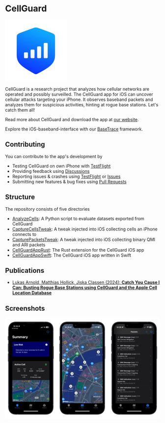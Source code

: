 # CellGuard

<img src="CellGuardAppSwift/Icons/CellGuard.svg" alt="CellGuard Logo" width="200">

CellGuard is a research project that analyzes how cellular networks are operated and possibly surveilled. 
The CellGuard app for iOS can uncover cellular attacks targeting your iPhone. 
It observes baseband packets and analyzes them for suspicious activities, hinting at rogue base stations. 
Let's catch them all!

Read more about CellGuard and download the app at [our website](https://cellguard.seemoo.de).

Explore the iOS-baseband-interface with our [BaseTrace](https://github.com/seemoo-lab/BaseTrace) framework.

## Contributing

You can contribute to the app's development by 
* Testing CellGuard on own iPhone with [TestFlight](https://cellguard.seemoo.de/docs/install/)
* Providing feedback using [Discussions](https://github.com/seemoo-lab/CellGuard/discussions)
* Reporting issues & crashes using [TestFlight](https://cellguard.seemoo.de/docs/report-issues/) or [Issues](https://github.com/seemoo-lab/CellGuard)
* Submitting new features & bug fixes using [Pull Requests](https://github.com/seemoo-lab/CellGuard/pulls)

## Structure

The repository consists of five directories
- [AnalyzeCells](./AnalyzeCells): A Python script to evaluate datasets exported from CellGuard
- [CaptureCellsTweak](./CaptureCellsTweak): A tweak injected into iOS collecting cells an iPhone connects to
- [CapturePacketsTweak](./CapturePacketsTweak): A tweak injected into iOS collecting binary QMI and ARI packets
- [CellGuardAppRust](./CellGuardAppRust): The Rust extension for the CellGuard iOS app
- [CellGuardAppSwift](./CellGuardAppSwift): The CellGuard iOS app written in Swift

## Publications

- [Lukas Arnold, Matthias Hollick, Jiska Classen (2024): **Catch You Cause I Can: Busting Rogue Base Stations using CellGuard and the Apple Cell Location Database**](https://doi.org/10.1145/3678890.3678898)

## Screenshots

<img src="CellGuardAppSwift/Icons/README-Screenshots.webp" alt="CellGuard Screenshots" width="600">
